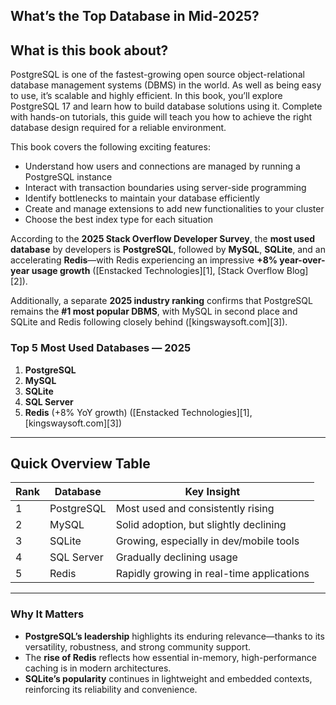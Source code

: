 

## What’s the Top Database in Mid-2025?

## What is this book about?
PostgreSQL is one of the fastest-growing open source object-relational database management systems (DBMS) in the world. As well as being easy to use, it’s scalable and highly efficient. In this book, you’ll explore PostgreSQL 17 and learn how to build database solutions using it. Complete with hands-on tutorials, this guide will teach you how to achieve the right database design required for a reliable environment.

This book covers the following exciting features:
* Understand how users and connections are managed by running a PostgreSQL instance
* Interact with transaction boundaries using server-side programming
* Identify bottlenecks to maintain your database efficiently
* Create and manage extensions to add new functionalities to your cluster
* Choose the best index type for each situation


According to the **2025 Stack Overflow Developer Survey**, the **most used database** by developers is **PostgreSQL**, followed by **MySQL**, **SQLite**, and an accelerating **Redis**—with Redis experiencing an impressive **+8% year-over-year usage growth** ([Enstacked Technologies][1], [Stack Overflow Blog][2]).

Additionally, a separate **2025 industry ranking** confirms that PostgreSQL remains the **#1 most popular DBMS**, with MySQL in second place and SQLite and Redis following closely behind ([kingswaysoft.com][3]).

### Top 5 Most Used Databases — 2025

1. **PostgreSQL**
2. **MySQL**
3. **SQLite**
4. **SQL Server**
5. **Redis** (+8% YoY growth) ([Enstacked Technologies][1], [kingswaysoft.com][3])

---

## Quick Overview Table

| Rank | Database   | Key Insight                               |
| ---- | ---------- | ----------------------------------------- |
| 1    | PostgreSQL | Most used and consistently rising         |
| 2    | MySQL      | Solid adoption, but slightly declining    |
| 3    | SQLite     | Growing, especially in dev/mobile tools   |
| 4    | SQL Server | Gradually declining usage                 |
| 5    | Redis      | Rapidly growing in real-time applications |

---

### Why It Matters

* **PostgreSQL’s leadership** highlights its enduring relevance—thanks to its versatility, robustness, and strong community support.
* The **rise of Redis** reflects how essential in-memory, high-performance caching is in modern architectures.
* **SQLite’s popularity** continues in lightweight and embedded contexts, reinforcing its reliability and convenience.


